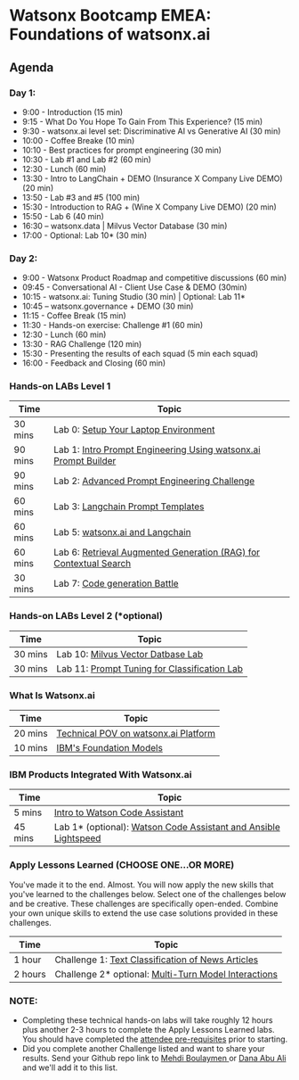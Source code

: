 # Watsonx Bootcamp EMEA: Foundations of watsonx.ai 

## Agenda

### Day 1:
- 9:00 - Introduction (15 min)
- 9:15 - What Do You Hope To Gain From This Experience? (15 min)
- 9:30 - watsonx.ai level set: Discriminative AI vs Generative AI (30 min)
- 10:00 - Coffee Breake (10 min)
- 10:10 - Best practices for prompt engineering (30 min)
- 10:30 - Lab #1 and Lab #2 (60 min)
- 12:30 - Lunch (60 min)
- 13:30 - Intro to LangChain + DEMO (Insurance X Company Live DEMO) (20 min) 
- 13:50 - Lab #3 and #5 (100 min)
- 15:30 - Introduction to RAG + (Wine X Company Live DEMO) (20 min) 
- 15:50 - Lab 6 (40 min)
- 16:30 – watsonx.data | Milvus Vector Database (30 min)
- 17:00 - Optional: Lab 10* (30 min)
    

### Day 2:
- 9:00 - Watsonx Product Roadmap and competitive discussions (60 min)
- 09:45 - Conversational AI - Client Use Case & DEMO (30min)
- 10:15 - watsonx.ai: Tuning Studio (30 min) | Optional: Lab 11*
- 10:45 – watsonx.governance + DEMO (30 min)
- 11:15 - Coffee Break (15 min)
- 11:30 - Hands-on exercise: Challenge #1 (60 min)
- 12:30 - Lunch (60 min)
- 13:30 - RAG Challenge (120 min)
- 15:30 - Presenting the results of each squad (5 min each squad)
- 16:00 - Feedback and Closing (60 min)


### Hands-on LABs Level 1
| **Time**        | **Topic**                                                                                                                             |
|-----------------|---------------------------------------------------------------------------------------------------------------------------------------|
| 30 mins  | Lab 0: [Setup Your Laptop Environment](./self-guided-labs/level-1/lab-0-laptop-environment-setup)                                     |  
| 90 mins  | Lab 1: [Intro Prompt Engineering Using watsonx.ai Prompt Builder](./self-guided-labs/level-1/lab-01-intro-to-prompt-engineering)      |  
| 90 mins  | Lab 2: [Advanced Prompt Engineering Challenge](./self-guided-labs/level-1/lab-02-advanced-prompt-engineering)                         |  
| 60 mins  | Lab 3: [Langchain Prompt Templates](./self-guided-labs/level-1/lab-03-langchain-prompt-template)                                      | 
| 60 mins  | Lab 5: [watsonx.ai and Langchain](./self-guided-labs/level-1/lab-05-watsonxai-and-langchain)                                          | 
| 60 mins  | Lab 6: [Retrieval Augmented Generation (RAG) for Contextual Search](./self-guided-labs/level-1/lab-06-retrieval-agumented-generation) |
| 30 mins  | Lab 7: [Code generation Battle ](./self-guided-labs/level-1/lab-09-prompt-battle-code-gen)                                            | 

### Hands-on LABs Level 2 (*optional)
| **Time**        | **Topic** |
|-----------------|-------------------|
| 30 mins  | Lab 10: [Milvus Vector Datbase Lab](./self-guided-labs/level-2/lab-10-vector-db) |
| 30 mins  | Lab 11: [Prompt Tuning for Classification Lab](./self-guided-labs/level-2/lab-11-advanced-prompt-tuning) |


### What Is Watsonx.ai
| **Time**        | **Topic** |
|-----------------|-------------------|
| 20 mins  | [Technical POV on watsonx.ai Platform](watsonxai-platform.md) | 
| 10 mins  | [IBM's Foundation Models](ibm-foundation-models.md) | 

### IBM Products Integrated With Watsonx.ai
| **Time**        | **Topic** |
|-----------------|-------------------|
|  5 mins  | [Intro to Watson Code Assistant](https://ibm.box.com/s/lx4xbdjtc7p13yf950ou88bl8d5qbj3y) | 
| 45 mins  | Lab 1* (optional): [Watson Code Assistant and Ansible Lightspeed](./self-guided-labs/products/lab-01-watson-code-assistant) | 

### Apply Lessons Learned (CHOOSE ONE...OR MORE)
You've made it to the end.  Almost. You will now apply the new skills that you've learned to the challenges below.  Select one of the challenges below and be creative.  These challenges are specifically open-ended.  Combine your own unique skills to extend the use case solutions provided in these challenges.    

| **Time**        | **Topic** |
|-----------------|-------------------|
| 1  hour   | Challenge 1: [Text Classification of News Articles](./self-guided-labs/apply-lessons-learned/challenge-01) | 
| 2  hours  | Challenge 2* optional: [Multi-Turn Model Interactions](./self-guided-labs/apply-lessons-learned/challenge-02) | 

### NOTE:
- Completing these technical hands-on labs will take roughly 12 hours plus another 2-3 hours to complete the Apply Lessons Learned labs. You should have completed the [attendee pre-requisites](attendee-prerequisites.md) prior to starting. 
- Did you complete another Challenge listed and want to share your results.  Send your Github repo link to [Mehdi Boulaymen ](mailto:mehdi.boulaymen@ibm.com) or [Dana Abu Ali](mailto:dana.abu.ali2@ibm.com) and we'll add it to this list.    

